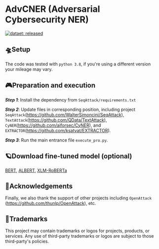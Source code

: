 # AdvCNER (Adversarial Cybersecurity NER)

[![dataet: released](https://img.shields.io/badge/dataset-released-green.svg)](https://github.com/JiangTianJason/AdvCNER/SeqAttack/datasets/mitre)

## :flying_saucer:Setup
The code was tested with `python 3.8`, if you're using a different version your mileage may vary.

## :video_game:Preparation and execution
***Step 1***: Install the dependency from `SeqAttack/requirements.txt`

***Step 2***: Update files in corresponding position, including project `SeqAttack`(https://github.com/WalterSimoncini/SeqAttack), `TextAttack`(https://github.com/QData/TextAttack), `CyNER`(https://github.com/aiforsec/CyNER), and `EXTRACTOR`(https://github.com/ksatvat/EXTRACTOR).

***Step 3***: Run the main entrance file `execute_pro.py`.

## :ringed_planet:Download fine-tuned model (optional)
[BERT](https://drive.google.com/drive/folders/1044-PVu4hyG-Vz0MCvACJd2JRz5SvAgS?usp=sharing), [ALBERT](https://drive.google.com/drive/folders/12h3e0oXr95-3GK0Og0u4VLYjZqz0wYzf?usp=sharing), [XLM-RoBERTa](https://drive.google.com/drive/folders/1vIFHu5_xlfsEMcbP8b-EfWHg3UxVkqTr?usp=sharing)

## :footprints:Acknowledgements
Finally, we also thank the support of other projects including `OpenAttack` (https://github.com/thunlp/OpenAttack), etc.

## :movie_camera:Trademarks
This project may contain trademarks or logos for projects, products, or services. Any use of third-party trademarks or logos are subject to those third-party's policies.
